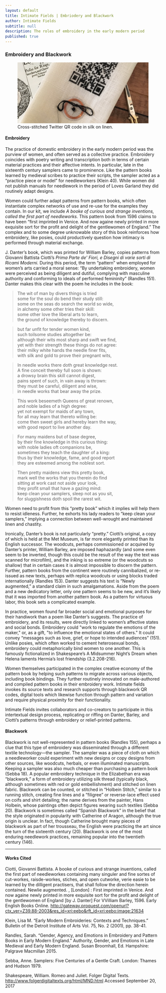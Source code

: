 ```yaml
---
layout: default
title: Intimate Fields | Embriodery and Blackwork
author: Intimate Fields
subtitle: null
description: The roles of embroidery in the early modern period
published: true
---
```

### Embroidery and Blackwork

<figure>
<img src="img/blackwork.jpg" class="img-responsive">
<figcaption>Cross-stitched Twitter QR code in silk on linen.</figcaption>
</figure>

#### Embroidery

The practice of domestic embroidery in the early modern period was the purview of women, and often served as a collective practice. Embroidery coincides with poetry writing and transcription both in terms of certain material practices and their affective intents. In particular, late in the sixteenth century  samplers came to prominence. Like the pattern books learned by medieval scribes to practice their scripts, the sampler acted as a “practice piece or model” for needleworkers (Klein 40). While women did not publish manuals for needlework in the period of Loves Garland they did routinely adapt designs.

Women could further adapt patterns from pattern books, which often instantiate complex networks of use and re-use for the examples they contain. In our kit, we include *A booke of curious and strange inventions, called the first part of needleworks.* This pattern book from 1596 claims to have been “first imprinted in Venice. And now againe newly printed in more exquisite sort for the profit and delight of the gentlewomen of England.” The complex and to some degree unknowable story of this book reinforces how embroidery, like posies, could productively question how intimacy is performed through material exchange. 

J. Danter’s book, which was printed for William Barley, copies patterns from Giovanni Battista Ciotti’s *Prima Parte de' Fiori, e Disegni di varie sorti di Ricami Moderni.* During this period, the term “pattern” when employed for women’s arts carried a moral sense: “By undertaking embroidery, women were perceived as being diligent and dutiful, complying with masculine authority and conforming to ideals of performed femininity” (Randles 151). Danter makes this clear with the poem he includes in the book:

>The wit of man by divers things is tried  
>some for the soul do bend their study still:  
>some on the seas do search the world so wide,  
>in alchemy some other tries their skill:  
>some other love the liberal arts to learn,  
>the ground of knowledge thereby to discern.

>but far unfit for tender women kind,  
>such toilsome studies altogether be:  
>although their wits most sharp and swift we find,  
>yet with their strength these things do not agree:  
>their milky white hands the needle finer fits,  
>with silk and gold to prove their pregnant wits,

>In needle works there doth great knowledge rest.  
>A fine conceit thereby full soon is shown:  
>a drowsy brain this skill cannot digest,  
>pains spent of such, in vain away is thrown:  
>they must be careful, diligent and wise,  
>in needle works that bear away the prize.

>This work beseemeth Queens of great renown,  
>and noble ladies of a high degree:  
>yet not exempt for maids of any town,  
>for all may learn that thereto willing be:  
>come then sweet girls and hereby learn the way,  
>with good report to live another day.

>For many maidens but of base degree,  
>by their fine knowledge in this curious thing:  
>with noble ladies oft companions be,  
>sometimes they teach the daughter of a king:  
>thus by their knowledge, fame, and good report  
>they are esteemed among the noblest sort.

>Then pretty maidens view this pretty book,  
>mark well the works that you therein do find  
>sitting at work cast not aside your look,  
>they profit small that have a gazing mind:  
>keep clean your samplers, sleep not as you sit,  
>for sluggishness doth spoil the rarest wit.

Women need to profit from this “pretty book” which it implies will help them to resist idleness. Further, he exhorts his lady readers to “keep clean your samplers,” implying a connection between well-wrought and maintained linen and chastity. 

Ironically, Danter’s book is not particularly “pretty.” Ciotti’s original, a copy of which is held at the Met Museum, is far more elegantly printed than its English successor. The woodcuts, perhaps commissioned or acquired by Danter’s printer, William Barley, are imposed haphazardly (and some even seem to be inverted, though this could be the result of the way the text was scanned for microfilm), and the inking is so extreme (or the woodcuts so shallow) that in certain cases it is almost impossible to discern the pattern. Further, pattern books from the continent were routinely cannibalized, or re-issued as new texts, perhaps with replica woodcuts or using blocks traded internationally (Randles 153). Danter suggests his text is “Newly augmented,” a standard claim in such amalgamations. Aside from the poem and a new dedicatory letter, only one pattern seems to be new, and it’s likely that it was imported from another pattern book. As a pattern for virtuous labor, this book sets a complicated example.  

In practice, women found far broader social and emotional purposes for their handiwork than a poem like Danter’s suggests. The practice of embroidery, and its results, were directly linked to women’s affective states and social bonds. Embroidery could "work to regulate the emotions of the maker," or, as a gift, "to influence the emotional states of others." It could convey “messages such as love, grief, or hope to intended audiences” (151). Unlike posies, which often worked to cement heterosexual bonds, embroidery could metaphorically bind women to one another. This is famously fictionalized in Shakespeare’s A Midsummer Night’s Dream when Helena laments Hermia’s lost friendship (3.2.208-216). 

Women themselves participated in the complex creative economy of the pattern book by helping such patterns to migrate across various objects, including book bindings. They further routinely innovated on male-authored and compiled pattern books in their embroidery work. Intimate fields invokes its source texts and research supports through blackwork QR codes, digital tools which likewise function through pattern and variation and require physical proximity for their functionality. 

Intimate Fields invites collaborators and co-creators to participate in this intertextual design process,  replicating or riffing on Danter, Barley, and Ciotti’s patterns through embroidery or relief-printed patterns. 

#### Blackwork

Blackwork is not well-represented in pattern books (Randles 155), perhaps a clue that this type of embroidery was disseminated through a different textile technology—the sampler. The sampler was a piece of cloth on which a needleworker could experiment with new designs or copy designs from other sources, like woodcuts, herbals, or even illuminated manuscripts. Keeping a sampler was also much cheaper than purchasing a pattern book (Sebba 18). A popular embroidery technique in the Elizabethan era was “blackwork,” a form of embroidery utilizing silk thread (typically black, although sometimes with red or gold embellishment) and stitched on linen fabric. Blackwork can be counted, or stitched in “Holbein Stitch,” similar to a running stitch, creating fine lines and a “filigree” or reverse-lace effect used on coifs and shirt detailing; the name derives from the painter, Hans Holbein, whose paintings often depict figures wearing such textiles (Sebba 20). Blackwork is sometimes called “Spanish Blackwork” in the belief that the style originated in popularity with Catherine of Aragon, although the true origin is unclear. In fact, though Catherine brought many pieces of blackwork as part of her trousseau, the English were practicing the art since the turn of the sixteenth century (20). Blackwork is one of the most enduring needlework practices, remaining popular into the twentieth century (146). 

***

#### Works Cited

Ciotti, Giovanni Battista. A booke of curious and strange inuentions, called the first part of needleworkes containing many singuler and fine sortes of cut-workes, raisde-workes, stiches, and open cutworke, verie easie to be learned by the dilligent practisers, that shall follow the direction herein contained. Newlie augmented. , [London] : First imprinted in Venice. And now againe newly printed in more exquisite sort for the profit and delight of the gentlewomen of England [by J. Danter] For VVilliam Barley, 1596. Early English Books Online. http://gateway.proquest.com/openurl?ctx_ver=Z39.88-2003&res_id=xri:eebo&rft_id=xri:eebo:image:21634

Klein, Lisa M. “Early Modern Embroideries: Contexts and Techniques.” Bulletin of the Detroit Institute of Arts Vol. 75, No. 2 (2001), pp. 38-41. 

Randles, Sarah. “Gender, Agency, and Emotions in Embroidery and Pattern Books in Early Modern England.” Authority, Gender, and Emotions in Late Medieval and Early Modern England. Susan Broomhall, Ed. Hampshire: Palgrave Macmillan 2015. 

Sebba, Anne. Samplers: Five Centuries of a Gentle Craft. London: Thames and Hudson 1979. 

Shakespeare, William. Romeo and Juliet. Folger Digital Texts. http://www.folgerdigitaltexts.org/html/MND.html Accessed September 20, 2017
